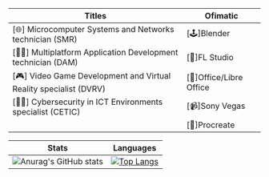 | Titles | Ofimatic |
| --- | --- |
| [🌐] Microcomputer Systems and Networks technician (SMR)| [🕹]Blender|
| [👨‍💻] Multiplatform Application Development technician (DAM)| [🎵]FL Studio|
| [🎮] Video Game Development and Virtual Reality specialist (DVRV)| [📄]Office/Libre Office|
| [🕵️‍♂️] Cybersecurity in ICT Environments specialist (CETIC)| [📹]Sony Vegas|
| |[🎨]Procreate|

|Stats| Languages|
| --- | --- |
|![Anurag's GitHub stats](https://github-readme-stats.vercel.app/api?username=DevEzro&show_icons=true&theme=cobalt)|[![Top Langs](https://github-readme-stats.vercel.app/api/top-langs/?username=DevEzro&layout=compact&count_private=true&theme=radical)](https://github.com/anuraghazra/github-readme-stats)|
<!--
**DevEzro/DevEzro** is a ✨ _special_ ✨ repository because its `README.md` (this file) appears on your GitHub profile.

Here are some ideas to get you started:

- 🔭 I’m currently working on ...
- 🌱 I’m currently learning ...
- 👯 I’m looking to collaborate on ...
- 🤔 I’m looking for help with ...
- 💬 Ask me about ...
- 📫 How to reach me: ...
- 😄 Pronouns: ...
- ⚡ Fun fact: ...
-->
